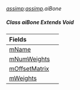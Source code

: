 _[assimp](../../modules/assimp/assimp-module.md):[assimp](../../modules/assimp/assimp-module.md).aiBone_
##### Class aiBone Extends Void

| Fields | |
|:---|:---|
| [mName](assimp-aibone-mname.md) |  |
| [mNumWeights](assimp-aibone-mnumweights.md) |  |
| [mOffsetMatrix](assimp-aibone-moffsetmatrix.md) |  |
| [mWeights](assimp-aibone-mweights.md) |  |
